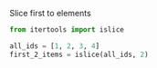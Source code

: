 
Slice first to elements

```python
from itertools import islice

all_ids = [1, 2, 3, 4]
first_2_items = islice(all_ids, 2)

```